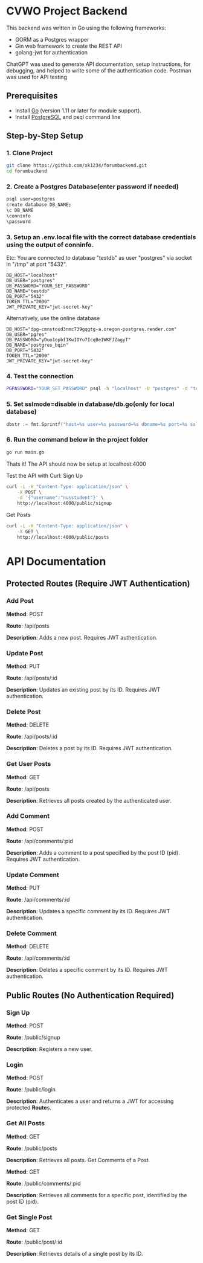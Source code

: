 # CVWO Project Backend

This backend was written in Go using the following frameworks:
- GORM as a Postgres wrapper
- Gin web framework to create the REST API
- golang-jwt for authentication

ChatGPT was used to generate API documentation, setup instructions, for debugging, and helped to write some of the authentication code. Postman was used for API testing

## Prerequisites
- Install [Go](https://golang.org/dl/) (version 1.11 or later for module support).
- Install [PostgreSQL](https://www.postgresql.org/download/) and psql command line

## Step-by-Step Setup

### 1. Clone Project
```bash
git clone https://github.com/xk1234/forumbackend.git
cd forumbackend
```

### 2. Create a Postgres Database(enter password if needed)
```bash
psql user=postgres
create database DB_NAME;
\c DB_NAME
\conninfo
\password
```

### 3. Setup an .env.local file with the correct database credentials using the output of conninfo. 
Etc: You are connected to database "testdb" as user "postgres" via socket in "/tmp" at port "5432".
```
DB_HOST="localhost"
DB_USER="postgres"
DB_PASSWORD="YOUR_SET_PASSWORD"
DB_NAME="testdb"
DB_PORT="5432"
TOKEN_TTL="2000"
JWT_PRIVATE_KEY="jwt-secret-key"
```
Alternatively, use the online database
```
DB_HOST="dpg-cmnstoud3nmc739gqgtg-a.oregon-postgres.render.com"
DB_USER="pgres"
DB_PASSWORD="yDuo1opbf1KwIOYu7IcqBeIWKFJZagyT"
DB_NAME="postgres_bqin"
DB_PORT="5432"
TOKEN_TTL="2000"
JWT_PRIVATE_KEY="jwt-secret-key"
```

### 4. Test the connection
```bash
PGPASSWORD="YOUR_SET_PASSWORD" psql -h "localhost" -U "postgres" -d "testdb" -p "5432"
```

### 5. Set sslmode=disable in database/db.go(only for local database)
```go
dbstr := fmt.Sprintf("host=%s user=%s password=%s dbname=%s port=%s sslmode=disable TimeZone=Africa/Lagos", os.Getenv("DB_HOST"), os.Getenv("DB_USER"), os.Getenv("DB_PASSWORD"), os.Getenv("DB_NAME"), os.Getenv("DB_PORT"))
```


### 6. Run the command below in the project folder
```bash
go run main.go
```

Thats it! The API should now be setup at localhost:4000

Test the API with Curl:
Sign Up
```bash
curl -i -H "Content-Type: application/json" \
    -X POST \
    -d '{"username":"nusstudent"}' \
    http://localhost:4000/public/signup
```

Get Posts
```bash
curl -i -H "Content-Type: application/json" \
    -X GET \
    http://localhost:4000/public/posts
```

# API Documentation

## Protected **Route**s (Require JWT Authentication)
### Add Post

**Method**: POST

**Route**: /api/posts

**Description**: Adds a new post. Requires JWT authentication.
### Update Post

**Method**: PUT

**Route**: /api/posts/:id

**Description**: Updates an existing post by its ID. Requires JWT authentication.
### Delete Post

**Method**: DELETE

**Route**: /api/posts/:id

**Description**: Deletes a post by its ID. Requires JWT authentication.

### Get User Posts

**Method**: GET

**Route**: /api/posts

**Description**: Retrieves all posts created by the authenticated user.

### Add Comment

**Method**: POST

**Route**: /api/comments/:pid

**Description**: Adds a comment to a post specified by the post ID (pid). Requires JWT authentication.

### Update Comment

**Method**: PUT

**Route**: /api/comments/:id

**Description**: Updates a specific comment by its ID. Requires JWT authentication.


### Delete Comment

**Method**: DELETE

**Route**: /api/comments/:id

**Description**: Deletes a specific comment by its ID. Requires JWT authentication.
## Public **Route**s (No Authentication Required)
### Sign Up

**Method**: POST

**Route**: /public/signup

**Description**: Registers a new user.
### Login

**Method**: POST

**Route**: /public/login

**Description**: Authenticates a user and returns a JWT for accessing protected **Route**s.


### Get All Posts

**Method**: GET

**Route**: /public/posts

**Description**: Retrieves all posts.
Get Comments of a Post

**Method**: GET

**Route**: /public/comments/:pid

**Description**: Retrieves all comments for a specific post, identified by the post ID (pid).
### Get Single Post

**Method**: GET

**Route**: /public/post/:id

**Description**: Retrieves details of a single post by its ID.

